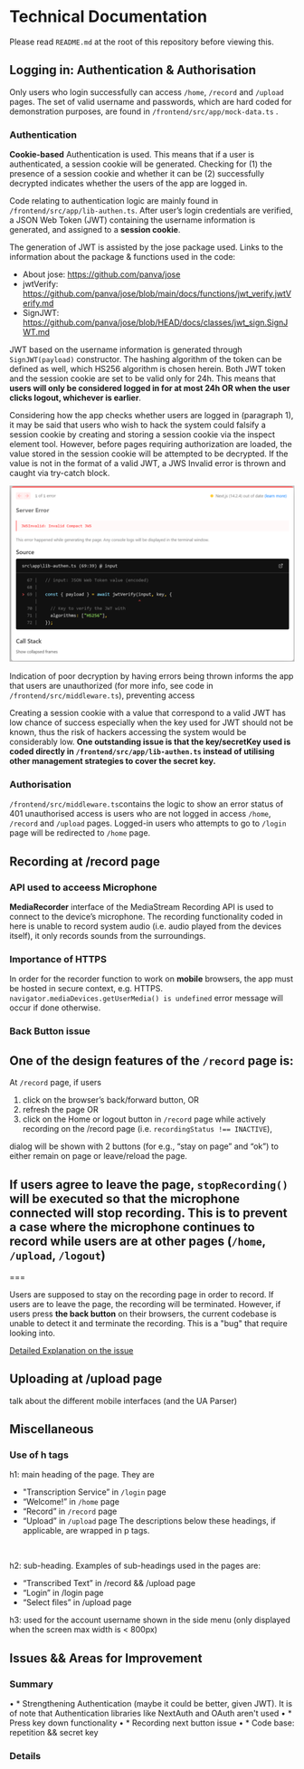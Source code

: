 # Technical Documentation
Please read `README.md` at the root of this repository before viewing this.


## Logging in: Authentication & Authorisation
Only users who login successfully can access `/home`, `/record` and `/upload` pages. The set of valid username and passwords, which are hard coded for demonstration purposes, are found in `/frontend/src/app/mock-data.ts` . 

### Authentication
**Cookie-based** Authentication is used. This means that if a user is authenticated, a session cookie will be generated. Checking for (1) the presence of a session cookie and whether it can be (2) successfully decrypted indicates whether the users of the app are logged in. <br>

Code relating to authentication logic are mainly found in `/frontend/src/app/lib-authen.ts`. After user’s login credentials are verified, a JSON Web Token (JWT) containing the username information is generated, and assigned to a **session cookie**. <br>  

The generation of JWT is assisted by the jose package used. Links to the information about the package & functions used in the code:
* About jose: https://github.com/panva/jose 
* jwtVerify: https://github.com/panva/jose/blob/main/docs/functions/jwt_verify.jwtVerify.md 
* SignJWT: https://github.com/panva/jose/blob/HEAD/docs/classes/jwt_sign.SignJWT.md  <br>

JWT based on the username information is generated through `SignJWT(payload)` constructor. The hashing algorithm of the token can be defined as well, which HS256 algorithm is chosen herein. Both JWT token and the session cookie are set to be valid only for 24h. This means that **users will only be considered logged in for at most 24h OR when the user clicks logout, whichever is earlier**. <br> 

Considering how the app checks whether users are logged in (paragraph 1), it may be said that users who wish to hack the system could falsify a session cookie by creating and storing a session cookie via the inspect element tool. However, before pages requiring authorization are loaded, the value stored in the session cookie will be attempted to be decrypted. If the value is not in the format of a valid JWT, a JWS Invalid error is thrown and caught via try-catch block. 

![alt text](image.png)

Indication of poor decryption by having errors being thrown informs the app that users are unauthorized (for more info, see code in `/frontend/src/middleware.ts`), preventing access <br>

Creating a session cookie with a value that correspond to a valid JWT has low chance of success especially when the key used for JWT should not be known, thus the risk of hackers accessing the system would be considerably low. **One outstanding issue is that the key/secretKey used is coded directly in `/frontend/src/app/lib-authen.ts` instead of utilising other management strategies to cover the secret key.**  <br>

### Authorisation
 `/frontend/src/middleware.ts`contains the logic to show an error status of 401 unauthorised access is users who are not logged in access `/home`, `/record` and `/upload` pages. Logged-in users who attempts to go to `/login` page will be redirected to `/home` page.


## Recording at /record page
### API used to acceess Microphone
**MediaRecorder** interface of the MediaStream Recording API is used to connect to the device’s microphone. The recording functionality coded in here is unable to record system audio (i.e. audio played from the devices itself), it only records sounds from the surroundings. <br>

### Importance of HTTPS
In order for the recorder function to work on **mobile** browsers, the app must be hosted in secure context, e.g. HTTPS. `navigator.mediaDevices.getUserMedia() is undefined` error message will occur if done otherwise. <br>

### Back Button issue
One of the design features of the `/record` page is:<br>
---
At `/record` page, if users 
1. click on the browser’s back/forward button, OR
2. refresh the page OR
3. click on the Home or logout button in `/record` page 
while actively recording on the /record page (i.e. `recordingStatus !== INACTIVE`), <br> 

dialog will be shown with 2 buttons (for e.g., “stay on page” and “ok”) to either remain on page or leave/reload the page. 

If users agree to leave the page, `stopRecording()` will be executed so that the microphone connected will stop recording. This is to prevent a case where the microphone continues to record while users are at other pages (`/home`, `/upload`, `/logout`) 
---
===


Users are supposed to stay on the recording page in order to record. If users are to leave the page, the recording will be terminated. However, if users press **the back button** on their browsers, the current codebase is unable to detect it and terminate the recording. This is a "bug" that require looking into. <br>

<u>Detailed Explanation on the issue</u>




## Uploading at /upload page
talk about the different mobile interfaces (and the UA Parser)


## Miscellaneous
### Use of h tags
h1: main heading of the page. They are
* "Transcription Service” in `/login` page
*	“Welcome!” in `/home` page
*	“Record” in `/record` page
*	“Upload” in `/upload` page
The descriptions below these headings, if applicable, are wrapped in p tags. 
<br>

h2: sub-heading. Examples of sub-headings used in the pages are:
* “Transcribed Text” in /record && /upload page
* “Login” in /login page
* “Select files” in /upload page

h3: used for the account username shown in the side menu (only displayed when the screen max width is < 800px)


## Issues && Areas for Improvement
### Summary
•	* Strengthening Authentication (maybe it could be better, given JWT). It is of note that Authentication libraries like NextAuth and OAuth aren't used
•	* Press key down functionality
•	* Recording next button issue
•	* Code base: repetition && secret key

### Details
